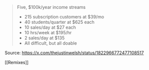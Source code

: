 > Five, $100k/year income streams
> - 215 subscription customers at $39/mo
> - 40 students/quarter at $625 each
> - 10 sales/day at $27 each
> - 10 hrs/week at $195/hr
> - 2 sales/day at $135
> - All difficult, but all doable

Source: https://x.com/thejustinwelsh/status/1822966772477108517

[[Remixes]]
